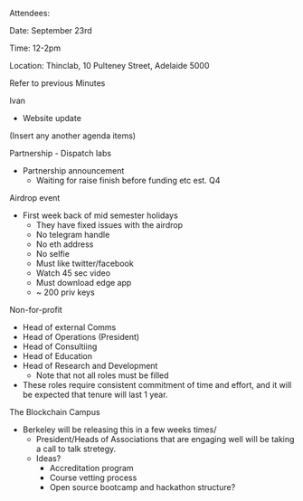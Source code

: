 Attendees: 

Date: September 23rd

Time: 12-2pm 

Location: Thinclab, 10 Pulteney Street, Adelaide 5000

Refer to previous Minutes

Ivan 
- Website update

(Insert any another agenda items)

Partnership - Dispatch labs
- Partnership announcement
  - Waiting for raise finish before funding etc est. Q4

Airdrop event
- First week back of mid semester holidays
  - They have fixed issues with the airdrop
  - No telegram handle
  - No eth address
  - No selfie
  - Must like twitter/facebook
  - Watch 45 sec video
  - Must download edge app
  - ~ 200 priv keys
  
Non-for-profit
- Head of external Comms
- Head of Operations (President)
- Head of Consultiing
- Head of Education
- Head of Research and Development
  - Note that not all roles must be filled
- These roles require consistent commitment of time and effort, and it will be expected that tenure will last 1 year.

The Blockchain Campus
- Berkeley will be releasing this in a few weeks times/ 
  - President/Heads of Associations that are engaging well will be taking a call to talk stretegy.
  - Ideas?
    - Accreditation program
    - Course vetting process
    - Open source bootcamp and hackathon structure?
    
  

